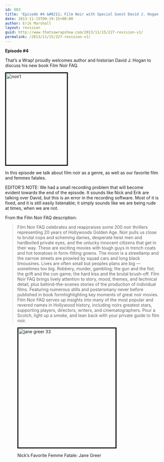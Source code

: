 ```yaml
---
id: 603
title: 'Episode #4 &#8211; Film Noir with Special Guest David J. Hogan'
date: 2013-11-15T09:19:15+00:00
author: Erik Marshall
layout: revision
guid: http://www.thatsawrapshow.com/2013/11/15/227-revision-v1/
permalink: /2013/11/15/227-revision-v1/
---
```

**Episode #4**

That&#8217;s a Wrap! proudly welcomes author and historian David J. Hogan to discuss his new book Film Noir FAQ.

[<img class="alignleft size-medium wp-image-228" style="border-width: 3px; border-color: black; border-style: solid;" alt="noir1" src="http://www.thatsawrapshow.com/wp-content/uploads/2013/05/noir1-199x300.jpg" width="199" height="300" srcset="http://www.thatsawrapshow.com/wp-content/uploads/2013/05/noir1-199x300.jpg 199w, http://www.thatsawrapshow.com/wp-content/uploads/2013/05/noir1.jpg 333w" sizes="(max-width: 199px) 100vw, 199px" />](http://www.thatsawrapshow.com/wp-content/uploads/2013/05/noir1.jpg)

In this episode we talk about film noir as a genre, as well as our favorite film and femmes fatales.

EDITOR&#8217;S NOTE: We had a small recording problem that will become evident towards the end of the episode. It sounds like Nick and Erik are talking over David, but this is an error in the recording software. Most of it is fixed, and it is still easily listenable; it simply sounds like we are being rude at times, when we are not.

From the Film Noir FAQ description:

> Film Noir FAQ celebrates and reappraises some 200 noir thrillers representing 20 years of Hollywoods Golden Age. Noir pulls us close to brutal cops and scheming dames, desperate heist men and hardboiled private eyes, and the unlucky innocent citizens that get in their way. These are exciting movies with tough guys in trench coats and hot tomatoes in form-fitting gowns. The moon is a streetlamp and the narrow streets are prowled by squad cars and long black limousines. Lives are often small but peoples plans are big &#8212; sometimes too big. Robbery, murder, gambling; the gun and the fist; the grift and the con game; the hard kiss and the brutal brush-off. Film Noir FAQ brings lively attention to story, mood, themes, and technical detail, plus behind-the-scenes stories of the production of individual films. Featuring numerous stills and postersmany never before published in book formhighlighting key moments of great noir movies. Film Noir FAQ serves up insights into many of the most popular and revered names in Hollywood history, including noirs greatest stars, supporting players, directors, writers, and cinematographers. Pour a Scotch, light up a smoke, and lean back with your private guide to film noir.

<figure id="attachment_231" style="width: 318px" class="wp-caption aligncenter">

[<img class="wp-image-231 " style="border-width: 3px; border-color: black; border-style: solid;" alt="jane greer 33" src="http://www.thatsawrapshow.com/wp-content/uploads/2013/05/jane-greer-33.jpg" width="318" height="390" srcset="http://www.thatsawrapshow.com/wp-content/uploads/2013/05/jane-greer-33.jpg 454w, http://www.thatsawrapshow.com/wp-content/uploads/2013/05/jane-greer-33-244x300.jpg 244w" sizes="(max-width: 318px) 100vw, 318px" />](http://www.thatsawrapshow.com/wp-content/uploads/2013/05/jane-greer-33.jpg)<figcaption class="wp-caption-text">Nick&#8217;s Favorite Femme Fatale: Jane Greer</figcaption></figure>